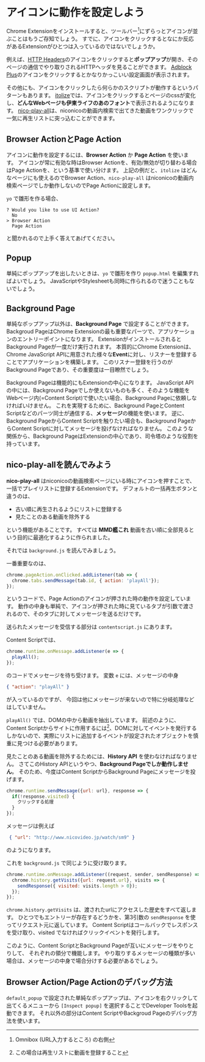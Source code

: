# アイコンに動作を設定しよう

Chrome Extensionをインストールすると、ツールバー[^1]にずらっとアイコンが並ぶことはもうご存知でしょう。
すでに、アイコンをクリックするとなにか反応があるExtensionがひとつは入っているのではないでしょうか。

例えば、[HTTP Headers](https://chrome.google.com/webstore/detail/http-headers/hplfkkmefamockhligfdcfgfnbcdddbg)のアイコンをクリックすると**ポップアップ**が開き、そのページの通信でやり取りされるHTTPヘッダを見ることができます。
[Adblock Plus](https://chrome.google.com/webstore/detail/adblock-plus/cfhdojbkjhnklbpkdaibdccddilifddb)のアイコンをクリックするとかなりかっこいい設定画面が表示されます。

その他にも、アイコンをクリックしたら何らかのスクリプトが動作するというパターンもあります。
[itolize](https://github.com/masarakki/itolize)では、アイコンをクリックするとページのcssが変化し、**どんなWebページも伊東ライフのあのフォント**で表示されるようになります。
[nico-play-all](https://github.com/masarakki/nico-play-all)は、niconicoの動画内検索で出てきた動画をワンクリックで一気に再生リストに突っ込むことができます。

[^1]: Omnibox (URL入力するところ) の右側

## Browser ActionとPage Action

アイコンに動作を設定するには、**Browser Action** か **Page Action** を使います。
アイコンが常に有効な時はBrowser Actionを、有効/無効が切り替わる場合はPage Actionを、という基準で使い分けます。
上記の例だと、`itolize` はどんなページにも使えるのでBrowser Action、`nico-play-all` はniconicoの動画内検索ページでしか動作しないのでPage Actionに設定します。

`yo` で雛形を作る場合、

    ? Would you like to use UI Action?
      No
    > Browser Action
      Page Action

と聞かれるので上手く答えてあげてください。

## Popup

単純にポップアップを出したいときは、`yo` で雛形を作り `popup.html` を編集すればよいでしょう。
JavaScriptやStylesheetも同時に作られるので迷うこともないでしょう。

## Background Page

単純なポップアップ以外は、**Background Page** で設定することができます。
Backgroud PageはChrome Extensionの最も重要なパーツで、アプリケーションのエントリーポイントになります。
ExtensionがインストールされるとBackground Pageが一度だけ実行されます。
本質的にChrome Extensionは、Chrome JavaScript APIに用意された様々な**Event**に対し、リスナーを登録することでアプリケーションを構築します。
このリスナー登録を行うのがBackground Pageであり、その重要度は一目瞭然でしょう。

Background Pageは機能的にもExtensionの中心になります。
JavaScript APIの中には、Background Pageでしか使えないものも多く、そのような機能をWebページ内(=Content Script)で使いたい場合、Background Pageに依頼しなければいけません。
これを実現するために、Background PageとContent Scriptなどのパーツ同士が通信する、**メッセージ**の機能を使います。
逆に、Background PageからContent Scriptを触りたい場合も、Background PageからContent Scriptに対してメッセージを投げなければなりません。
このような関係から、Background PageはExtensionの中心であり、司令塔のような役割を持っています。

## nico-play-allを読んでみよう

**nico-play-all** はniconicoの動画検索ページにいる時にアイコンを押すことで、一括でプレイリストに登録するExtensionです。
デフォルトの一括再生ボタンと違うのは、

- 古い順に再生されるようにリストに登録する
- 見たことのある動画を除外する

という機能があることです。
すべては **MMD艦これ** 動画を古い順に全部見るという目的に最適化するように作られました。

それでは `background.js` を読んでみましょう。

一番重要なのは、

```js
chrome.pageAction.onClicked.addListener(tab => {
  chrome.tabs.sendMessage(tab.id, { action: 'playAll'});
});
```

というコードで、Page Actionのアイコンが押された時の動作を設定しています。
動作の中身も単純で、アイコンが押された時に見ているタブが引数で渡されるので、そのタブに対してメッセージを送るだけです。

送られたメッセージを受信する部分は `contentscript.js` にあります。

Content Scriptでは、

```js
chrome.runtime.onMessage.addListener(e => {
  playAll();
});
```

のコードでメッセージを待ち受けます。
変数 `e` には、メッセージの中身

```json
{ "action": "playAll" }
```

が入っているのですが、
今回は他にメッセージが来ないので特に分岐処理などはしていません。

`playAll()` では、DOMの中から動画を抽出しています。
前述のように、Content Scriptからサイトに作用するには[^2]、DOMに対してイベントを発行するしかないので、実際にリストに追加するイベントが設定されたオブジェクトを慎重に見つける必要があります。

見たことのある動画を除外するためには、**History API** を使わなければなりません。
さてこのHistory APIというやつ、**Background Pageでしか動作しません**。
そのため、今度はContent ScriptからBackground Pageにメッセージを投げます。

```js
chrome.runtime.sendMessage({url: url}, response => {
  if(!response.visited) {
    クリックする処理
  }
});
```

メッセージは例えば

```json
 { "url": "http://www.nicovideo.jp/watch/sm9" }
```

のようになります。

これを `background.js` で同じように受け取ります。

```js
chrome.runtime.onMessage.addListener((request, sender, sendResponse) => {
  chrome.history.getVisits({url: request.url}, visits => {
    sendResponse({ visited: visits.length > 0});
  });
});
```

`chrome.history.getVisits` は、渡されたurlにアクセスした歴史をすべて返します。
ひとつでもエントリーが存在するどうかを、第3引数の `sendResponse` を使ってリクエスト元に返しています。
Content Scriptはコールバックでレスポンスを受け取り、visited でなければクリックイベントを発行します。

このように、Content ScriptとBackground Pageが互いにメッセージをやりとりして、
それぞれの領分で機能します。
やり取りするメッセージの種類が多い場合は、メッセージの中身で場合分けする必要があるでしょう。

[^2]: この場合は再生リストに動画を登録すること

## Browser Action/Page Actionのデバッグ方法

`default_popup` で設定された単純なポップアップは、アイコンを右クリックして出てくるメニューから `[Inspect popup]` を選択することでDeveloper Toolsを起動できます。
それ以外の部分はContent ScriptやBackgroud Pageのデバッグ方法を使います。
